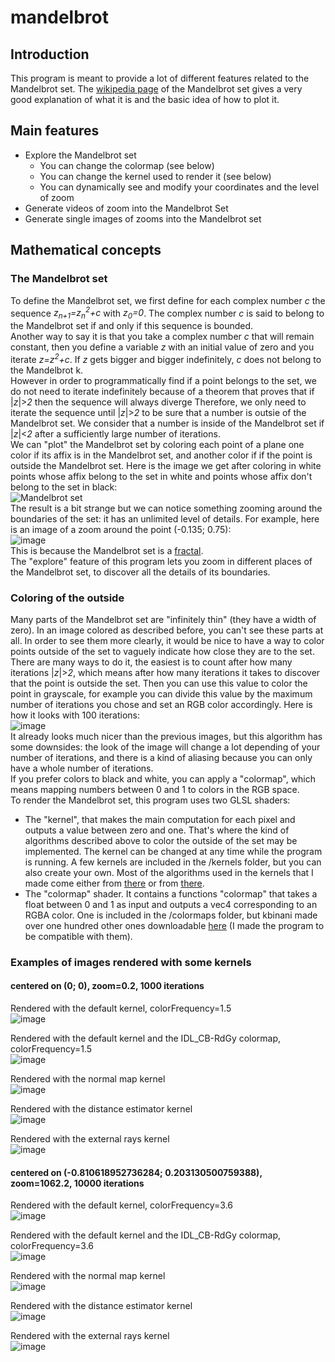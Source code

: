 # mandelbrot

## Introduction
This program is meant to provide a lot of different features related to the Mandelbrot set.
The [wikipedia page](https://en.wikipedia.org/wiki/Mandelbrot_set) of the Mandelbrot set gives a very good explanation of what it is and the basic idea of how to plot it.

## Main features
* Explore the Mandelbrot set
  * You can change the colormap (see below)
  * You can change the kernel used to render it (see below)
  * You can dynamically see and modify your coordinates and the level of zoom
* Generate videos of zoom into the Mandelbrot Set
* Generate single images of zooms into the Mandelbrot set

## Mathematical concepts
### The Mandelbrot set
To define the Mandelbrot set, we first define for each complex number _c_ the sequence _z<sub>n+1</sub>=z<sub>n</sub><sup>2</sup>+c_ with _z<sub>0</sub>=0_. The complex number _c_ is said to belong to the Mandelbrot set if and only if this sequence is bounded.  
Another way to say it is that you take a complex number _c_ that will remain constant, then you define a variable _z_ with an initial value of zero and you iterate _z=z<sup>2</sup>+c_. If _z_ gets bigger and bigger indefinitely, _c_ does not belong to the Mandelbrot k.  
However in order to programmatically find if a point belongs to the set, we do not need to iterate indefinitely because of a theorem that proves that if |_z_|>_2_ then the sequence will always diverge Therefore, we only need to iterate the sequence until |_z_|>_2_ to be sure that a number is outsie of the Mandelbrot set. We consider that a number is inside of the Mandelbrot set if |_z_|<_2_ after a sufficiently large number of iterations.  
We can "plot" the Mandelbrot set by coloring each point of a plane one color if its affix is in the Mandelbrot set, and another color if if the point is outside the Mandelbrot set. Here is the image we get after coloring in white points whose affix belong to the set in white and points whose affix don't belong to the set in black:  
 ![Mandelbrot set](https://user-images.githubusercontent.com/80780126/112723037-e5a35c00-8f0c-11eb-8e11-18224300ea81.png)  
 The result is a bit strange but we can notice something zooming around the boundaries of the set: it has an unlimited level of details. For example, here is an image of a zoom around the point (-0.135; 0.75):  
 ![image](https://user-images.githubusercontent.com/80780126/112723201-a45f7c00-8f0d-11eb-9fb1-06f3a8ba03fb.png)  
This is because the Mandelbrot set is a [fractal](https://en.wikipedia.org/wiki/Fractal).  
The "explore" feature of this program lets you zoom in different places of the Mandelbrot set, to discover all the details of its boundaries.

### Coloring of the outside
Many parts of the Mandelbrot set are "infinitely thin" (they have a width of zero). In an image colored as described before, you can't see these parts at all. In order to see them more clearly, it would be nice to have a way to color points outside of the set to vaguely indicate how close they are to the set. There are many ways to do it, the easiest is to count after how many iterations |_z_|>_2_, which means after how many iterations it takes to discover that the point is outside the set. Then you can use this value to color the point in grayscale, for example you can divide this value by the maximum number of iterations you chose and set an RGB color accordingly. Here is how it looks with 100 iterations:  
![image](https://user-images.githubusercontent.com/80780126/112723739-5a2bca00-8f10-11eb-8b1e-cafc5ebf8e26.png)  
It already looks much nicer than the previous images, but this algorithm has some downsides: the look of the image will change a lot depending of your number of iterations, and there is a kind of aliasing because you can only have a whole number of iterations.  
If you prefer colors to black and white, you can apply a "colormap", which means mapping numbers between 0 and 1 to colors in the RGB space.  
To render the Mandelbrot set, this program uses two GLSL shaders:
* The "kernel", that makes the main computation for each pixel and outputs a value between zero and one. That's where the kind of algorithms described above to color the outside of the set may be implemented. The kernel can be changed at any time while the program is running. A few kernels are included in the /kernels folder, but you can also create your own. Most of the algorithms used in the kernels that I made come either from [there](https://en.wikipedia.org/wiki/Plotting_algorithms_for_the_Mandelbrot_set) or from [there](https://www.math.univ-toulouse.fr/~cheritat/wiki-draw/index.php/Mandelbrot_set).
* The "colormap" shader. It contains a functions "colormap" that takes a float between 0 and 1 as input and outputs a vec4 corresponding to an RGBA color. One is included in the /colormaps folder, but kbinani made over one hundred other ones downloadable [here](https://github.com/kbinani/colormap-shaders) (I made the program to be compatible with them).

### Examples of images rendered with some kernels
#### centered on (0; 0), zoom=0.2, 1000 iterations
Rendered with the default kernel, colorFrequency=1.5  
![image](https://user-images.githubusercontent.com/80780126/112724820-65cdbf80-8f15-11eb-91c7-8db5c2d34364.png)  
   
Rendered with the default kernel and the IDL_CB-RdGy colormap, colorFrequency=1.5  
![image](https://user-images.githubusercontent.com/80780126/112724907-c6f59300-8f15-11eb-8c9a-c30131873859.png)  
  
Rendered with the normal map kernel  
![image](https://user-images.githubusercontent.com/80780126/112724963-0fad4c00-8f16-11eb-993e-975ba6f701de.png)  
  
Rendered with the distance estimator kernel  
![image](https://user-images.githubusercontent.com/80780126/112725043-69157b00-8f16-11eb-8168-00fd319711c0.png)  
  
Rendered with the external rays kernel  
![image](https://user-images.githubusercontent.com/80780126/112725068-8a766700-8f16-11eb-8a65-88d3e8d8cd2c.png)  
  
#### centered on (-0.810618952736284; 0.203130500759388), zoom=1062.2, 10000 iterations
Rendered with the default kernel, colorFrequency=3.6  
![image](https://user-images.githubusercontent.com/80780126/112725216-610a0b00-8f17-11eb-9d64-559c63446a5a.png)  
  
Rendered with the default kernel and the IDL_CB-RdGy colormap, colorFrequency=3.6  
![image](https://user-images.githubusercontent.com/80780126/112725317-d7a70880-8f17-11eb-991a-3a1844bf08e9.png)  
  
Rendered with the normal map kernel  
![image](https://user-images.githubusercontent.com/80780126/112725343-0ae99780-8f18-11eb-8b51-474553446e18.png)  
  
Rendered with the distance estimator kernel  
![image](https://user-images.githubusercontent.com/80780126/112725374-2e144700-8f18-11eb-8c7a-7473e1ac9f2f.png)  
  
Rendered with the external rays kernel  
![image](https://user-images.githubusercontent.com/80780126/112725393-471cf800-8f18-11eb-943a-b0b130fbb20e.png)
